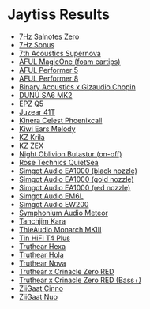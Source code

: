 # Jaytiss Results

- [7Hz Salnotes Zero](./in-ear/7Hz%20Salnotes%20Zero)
- [7Hz Sonus](./in-ear/7Hz%20Sonus)
- [7th Acoustics Supernova](./in-ear/7th%20Acoustics%20Supernova)
- [AFUL MagicOne (foam eartips)](./in-ear/AFUL%20MagicOne%20(foam%20eartips))
- [AFUL Performer 5](./in-ear/AFUL%20Performer%205)
- [AFUL Performer 8](./in-ear/AFUL%20Performer%208)
- [Binary Acoustics x Gizaudio Chopin](./in-ear/Binary%20Acoustics%20x%20Gizaudio%20Chopin)
- [DUNU SA6 MK2](./in-ear/DUNU%20SA6%20MK2)
- [EPZ Q5](./in-ear/EPZ%20Q5)
- [Juzear 41T](./in-ear/Juzear%2041T)
- [Kinera Celest Phoenixcall](./in-ear/Kinera%20Celest%20Phoenixcall)
- [Kiwi Ears Melody](./in-ear/Kiwi%20Ears%20Melody)
- [KZ Krila](./in-ear/KZ%20Krila)
- [KZ ZEX](./in-ear/KZ%20ZEX)
- [Night Oblivion Butastur (on-off)](./in-ear/Night%20Oblivion%20Butastur%20(on-off))
- [Rose Technics QuietSea](./in-ear/Rose%20Technics%20QuietSea)
- [Simgot Audio EA1000 (black nozzle)](./in-ear/Simgot%20Audio%20EA1000%20(black%20nozzle))
- [Simgot Audio EA1000 (gold nozzle)](./in-ear/Simgot%20Audio%20EA1000%20(gold%20nozzle))
- [Simgot Audio EA1000 (red nozzle)](./in-ear/Simgot%20Audio%20EA1000%20(red%20nozzle))
- [Simgot Audio EM6L](./in-ear/Simgot%20Audio%20EM6L)
- [Simgot Audio EW200](./in-ear/Simgot%20Audio%20EW200)
- [Symphonium Audio Meteor](./in-ear/Symphonium%20Audio%20Meteor)
- [Tanchjim Kara](./in-ear/Tanchjim%20Kara)
- [ThieAudio Monarch MKIII](./in-ear/ThieAudio%20Monarch%20MKIII)
- [Tin HiFi T4 Plus](./in-ear/Tin%20HiFi%20T4%20Plus)
- [Truthear Hexa](./in-ear/Truthear%20Hexa)
- [Truthear Hola](./in-ear/Truthear%20Hola)
- [Truthear Nova](./in-ear/Truthear%20Nova)
- [Truthear x Crinacle Zero RED](./in-ear/Truthear%20x%20Crinacle%20Zero%20RED)
- [Truthear x Crinacle Zero RED (Bass+)](./in-ear/Truthear%20x%20Crinacle%20Zero%20RED%20(Bass+))
- [ZiiGaat Cinno](./in-ear/ZiiGaat%20Cinno)
- [ZiiGaat Nuo](./in-ear/ZiiGaat%20Nuo)
